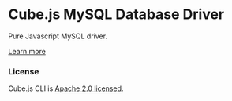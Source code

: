 # Cube.js MySQL Database Driver

Pure Javascript MySQL driver.

[Learn more](https://github.com/statsbotco/cube.js#getting-started)

### License

Cube.js CLI is [Apache 2.0 licensed](./LICENSE).